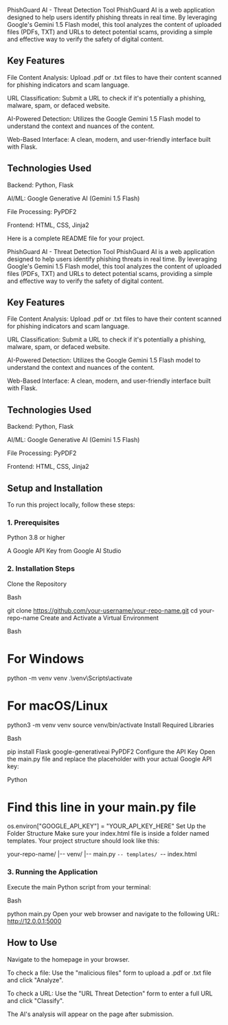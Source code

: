 PhishGuard AI - Threat Detection Tool
PhishGuard AI is a web application designed to help users identify phishing threats in real time. By leveraging Google's Gemini 1.5 Flash model, this tool analyzes the content of uploaded files (PDFs, TXT) and URLs to detect potential scams, providing a simple and effective way to verify the safety of digital content.

## Key Features
File Content Analysis: Upload .pdf or .txt files to have their content scanned for phishing indicators and scam language.

URL Classification: Submit a URL to check if it's potentially a phishing, malware, spam, or defaced website.

AI-Powered Detection: Utilizes the Google Gemini 1.5 Flash model to understand the context and nuances of the content.

Web-Based Interface: A clean, modern, and user-friendly interface built with Flask.

## Technologies Used
Backend: Python, Flask

AI/ML: Google Generative AI (Gemini 1.5 Flash)

File Processing: PyPDF2

Frontend: HTML, CSS, Jinja2

Here is a complete README file for your project.

PhishGuard AI - Threat Detection Tool
PhishGuard AI is a web application designed to help users identify phishing threats in real time. By leveraging Google's Gemini 1.5 Flash model, this tool analyzes the content of uploaded files (PDFs, TXT) and URLs to detect potential scams, providing a simple and effective way to verify the safety of digital content.

## Key Features
File Content Analysis: Upload .pdf or .txt files to have their content scanned for phishing indicators and scam language.

URL Classification: Submit a URL to check if it's potentially a phishing, malware, spam, or defaced website.

AI-Powered Detection: Utilizes the Google Gemini 1.5 Flash model to understand the context and nuances of the content.

Web-Based Interface: A clean, modern, and user-friendly interface built with Flask.

## Technologies Used
Backend: Python, Flask

AI/ML: Google Generative AI (Gemini 1.5 Flash)

File Processing: PyPDF2

Frontend: HTML, CSS, Jinja2

## Setup and Installation
To run this project locally, follow these steps:

### 1. Prerequisites
Python 3.8 or higher

A Google API Key from Google AI Studio

### 2. Installation Steps
Clone the Repository

Bash

git clone https://github.com/your-username/your-repo-name.git
cd your-repo-name
Create and Activate a Virtual Environment

Bash

# For Windows
python -m venv venv
.\venv\Scripts\activate

# For macOS/Linux
python3 -m venv venv
source venv/bin/activate
Install Required Libraries

Bash

pip install Flask google-generativeai PyPDF2
Configure the API Key
Open the main.py file and replace the placeholder with your actual Google API key:

Python

# Find this line in your main.py file
os.environ["GOOGLE_API_KEY"] = "YOUR_API_KEY_HERE" 
Set Up the Folder Structure
Make sure your index.html file is inside a folder named templates. Your project structure should look like this:

your-repo-name/
|-- venv/
|-- main.py
`-- templates/
    `-- index.html
### 3. Running the Application
Execute the main Python script from your terminal:

Bash

python main.py
Open your web browser and navigate to the following URL:
http://12.0.0.1:5000

## How to Use
Navigate to the homepage in your browser.

To check a file: Use the "malicious files" form to upload a .pdf or .txt file and click "Analyze".

To check a URL: Use the "URL Threat Detection" form to enter a full URL and click "Classify".

The AI's analysis will appear on the page after submission.
